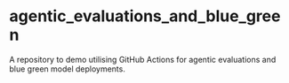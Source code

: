 # agentic_evaluations_and_blue_green
A repository to demo utilising GitHub Actions for agentic evaluations and blue green model deployments. 
